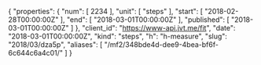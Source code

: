 {
  "properties": {
    "num": [
      2234
    ],
    "unit": [
      "steps"
    ],
    "start": [
      "2018-02-28T00:00:00Z"
    ],
    "end": [
      "2018-03-01T00:00:00Z"
    ],
    "published": [
      "2018-03-01T00:00:00Z"
    ]
  },
  "client_id": "https://www-api.jvt.me/fit",
  "date": "2018-03-01T00:00:00Z",
  "kind": "steps",
  "h": "h-measure",
  "slug": "2018/03/dza5p",
  "aliases": [
    "/mf2/348bde4d-dee9-4bea-bf6f-6c644c6a4c01/"
  ]
}
